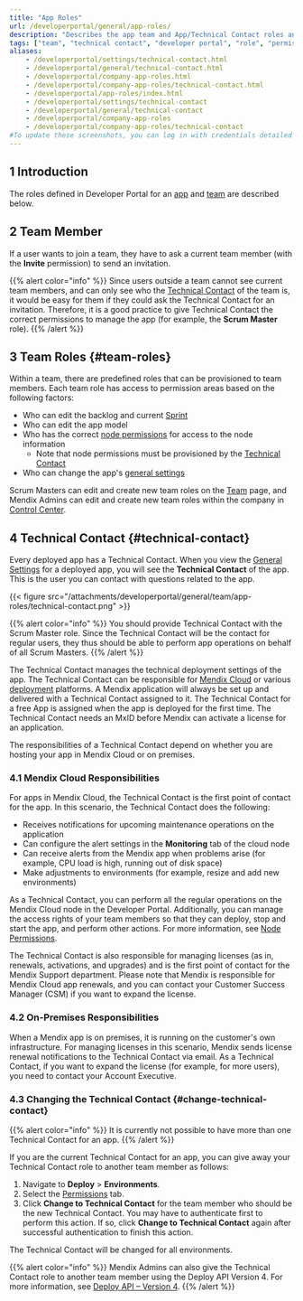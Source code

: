 ```yaml
---
title: "App Roles"
url: /developerportal/general/app-roles/
description: "Describes the app team and App/Technical Contact roles and permissions within the Mendix Platform."
tags: ["team", "technical contact", "developer portal", "role", "permissions"]
aliases:
    - /developerportal/settings/technical-contact.html
    - /developerportal/general/technical-contact.html
    - /developerportal/company-app-roles.html
    - /developerportal/company-app-roles/technical-contact.html
    - /developerportal/app-roles/index.html
    - /developerportal/settings/technical-contact
    - /developerportal/general/technical-contact
    - /developerportal/company-app-roles
    - /developerportal/company-app-roles/technical-contact
#To update these screenshots, you can log in with credentials detailed in How to Update Screenshots Using Team Apps.
---
```


## 1 Introduction

The roles defined in Developer Portal for an [app](/developerportal/#my-apps) and [team](/developerportal/general/team/) are described below.

## 2 Team Member

If a user wants to join a team, they have to ask a current team member (with the **Invite** permission) to send an invitation.

{{% alert color="info" %}}
Since users outside a team cannot see current team members, and can only see who the [Technical Contact](#technical-contact) of the team is, it would be easy for them if they could ask the Technical Contact for an invitation. Therefore, it is a good practice to give Technical Contact the correct permissions to manage the app (for example, the **Scrum Master** role).
{{% /alert %}}

## 3 Team Roles {#team-roles}

Within a team, there are predefined roles that can be provisioned to team members. Each team role has access to permission areas based on the following factors:

* Who can edit the backlog and current [Sprint](/developerportal/project-management/epics/planning/)
* Who can edit the app model
* Who has the correct [node permissions](/developerportal/deploy/node-permissions/) for access to the node information
    * Note that node permissions must be provisioned by the [Technical Contact](#technical-contact)
* Who can change the app's [general settings](/developerportal/settings/general-settings/)

Scrum Masters can edit and create new team roles on the [Team](/developerportal/general/team/) page, and Mendix Admins can edit and create new team roles within the company in [Control Center](/control-center/).

## 4 Technical Contact {#technical-contact}

Every deployed app has a Technical Contact. When you view the [General Settings](/developerportal/collaborate/general-settings/#general) for a deployed app, you will see the **Technical Contact** of the app. This is the user you can contact with questions related to the app. 

{{< figure src="/attachments/developerportal/general/team/app-roles/technical-contact.png" >}}

{{% alert color="info" %}}
You should provide Technical Contact with the Scrum Master role. Since the Technical Contact will be the contact for regular users, they thus should be able to perform app operations on behalf of all Scrum Masters.
{{% /alert %}}

The Technical Contact manages the technical deployment settings of the app. The Technical Contact can be responsible for [Mendix Cloud](/developerportal/deploy/mendix-cloud-deploy/) or various [deployment](/developerportal/deploy/) platforms. A Mendix application will always be set up and delivered with a Technical Contact assigned to it. The Technical Contact for a free App is assigned when the app is deployed for the first time. The Technical Contact needs an MxID before Mendix can activate a license for an application.

The responsibilities of a Technical Contact depend on whether you are hosting your app in Mendix Cloud or on premises.

### 4.1 Mendix Cloud Responsibilities

For apps in Mendix Cloud, the Technical Contact is the first point of contact for the app. In this scenario, the Technical Contact does the following:

* Receives notifications for upcoming maintenance operations on the application
* Can configure the alert settings in the **Monitoring** tab of the cloud node
* Can receive alerts from the Mendix app when problems arise (for example, CPU load is high, running out of disk space)
* Make adjustments to environments (for example, resize and add new environments) 

As a Technical Contact, you can perform all the regular operations on the Mendix Cloud node in the Developer Portal. Additionally, you can manage the access rights of your team members so that they can deploy, stop and start the app, and perform other actions. For more information, see [Node Permissions](/developerportal/deploy/node-permissions/).

The Technical Contact is also responsible for managing licenses (as in, renewals, activations, and upgrades) and is the first point of contact for the Mendix Support department. Please note that Mendix is responsible for Mendix Cloud app renewals, and you can contact your Customer Success Manager (CSM) if you want to expand the license.

### 4.2 On-Premises Responsibilities

When a Mendix app is on premises, it is running on the customer's own infrastructure. For managing licenses in this scenario, Mendix sends license renewal notifications to the Technical Contact via email. As a Technical Contact, if you want to expand the license (for example, for more users), you need to contact your Account Executive.

### 4.3 Changing the Technical Contact {#change-technical-contact}

{{% alert color="info" %}}
It is currently not possible to have more than one Technical Contact for an app. 
{{% /alert %}}

If you are the current Technical Contact for an app, you can give away your Technical Contact role to another team member as follows:

1. Navigate to **Deploy** > **Environments**.
2. Select the [Permissions](/developerportal/deploy/environments/#permissions) tab.
3. Click **Change to Technical Contact** for the team member who should be the new Technical Contact. You may have to authenticate first to perform this action. If so, click **Change to Technical Contact** again after successful authentication to finish this action.

The Technical Contact will be changed for all environments.

{{% alert color="info" %}}
Mendix Admins can also give the Technical Contact role to another team member using the Deploy API Version 4. For more information, see [Deploy API – Version 4](/apidocs-mxsdk/apidocs/deploy-api-4/).
{{% /alert %}}
